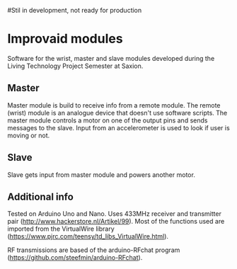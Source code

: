 #Stil in development, not ready for production


# Improvaid modules
Software for the wrist, master and slave modules developed during the Living Technology Project Semester at Saxion. 

## Master
Master module is build to receive info from a remote module. The remote (wrist) module is an analogue device that doesn't use software scripts. The master module controls a motor on one of the output pins and sends messages to the slave. Input from an accelerometer is used to look if user is moving or not. 
## Slave
Slave gets input from master module and powers another motor. 

## Additional info
Tested on Arduino Uno and Nano. Uses 433MHz receiver and transmitter pair (http://www.hackerstore.nl/Artikel/99). Most of the functions used are imported from the VirtualWire library (https://www.pjrc.com/teensy/td_libs_VirtualWire.html). 

RF transmissions are based of the arduino-RFchat program (https://github.com/steefmin/arduino-RFchat).
